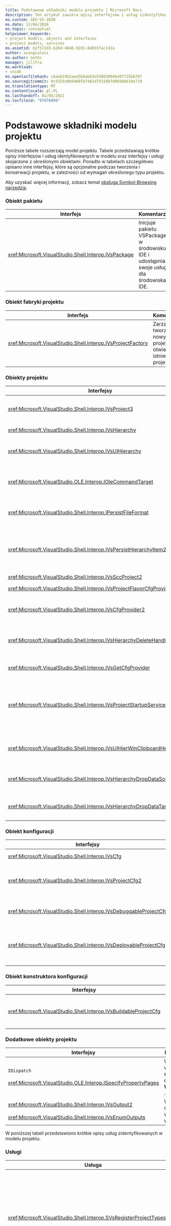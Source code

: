 ```yaml
---
title: Podstawowe składniki modelu projektu | Microsoft Docs
description: Ten artykuł zawiera opisy interfejsów i usług zidentyfikowanych w podstawowym modelu projektu oraz interfejsy i usługi skojarzone z obiektami.
ms.custom: SEO-VS-2020
ms.date: 11/04/2016
ms.topic: conceptual
helpviewer_keywords:
- project models, objects and interfaces
- project models, services
ms.assetid: b2f572d3-b26d-4846-92d1-84055fac141a
author: acangialosi
ms.author: anthc
manager: jillfra
ms.workload:
- vssdk
ms.openlocfilehash: c6aeb24b2aee5b0abb3e5d803004ba97725bb707
ms.sourcegitcommit: 0c9155e9b9408fb7481d79319bf08650b610e719
ms.translationtype: MT
ms.contentlocale: pl-PL
ms.lasthandoff: 01/05/2021
ms.locfileid: "97876899"
---
```

# <a name="project-model-core-components"></a>Podstawowe składniki modelu projektu
Poniższe tabele rozszerzają model projektu. Tabele przedstawiają krótkie opisy interfejsów i usług identyfikowanych w modelu oraz interfejsy i usługi skojarzone z określonymi obiektami. Ponadto w tabelach szczegółowo opisano inne interfejsy, które są opcjonalne podczas tworzenia i konserwacji projektu, w zależności od wymagań określonego typu projektu.

 Aby uzyskać więcej informacji, zobacz temat [obsługa Symbol-Browsing narzędzia](../../extensibility/internals/supporting-symbol-browsing-tools.md).

### <a name="package-object"></a>Obiekt pakietu

|Interfejs|Komentarze|
|---------------|--------------|
|<xref:Microsoft.VisualStudio.Shell.Interop.IVsPackage>|Inicjuje pakietu VSPackage w środowisku IDE i udostępnia swoje usługi dla środowiska IDE.|

### <a name="project-factory-object"></a>Obiekt fabryki projektu

|Interfejs|Komentarze|
|---------------|--------------|
|<xref:Microsoft.VisualStudio.Shell.Interop.IVsProjectFactory>|Zarządza tworzeniem nowych projektów i otwiera istniejące projekty.|

### <a name="project-objects"></a>Obiekty projektu

|Interfejsy|Komentarze|
|----------------|--------------|
|<xref:Microsoft.VisualStudio.Shell.Interop.IVsProject3>|Zarządza dodawaniem i usuwaniem elementów projektu, otwiera edytory i utrzymuje mapowanie między każdym monikerem dokumentu a `VSITEMID` . Dziedziczy z `IVsProject` i `IVsProject2` .|
|<xref:Microsoft.VisualStudio.Shell.Interop.IVsHierarchy>|Zarządza nawigacją i właściwościami wyświetlania oraz wyświetla zdarzenia.|
|<xref:Microsoft.VisualStudio.Shell.Interop.IVsUIHierarchy>|Włącza wykonywanie poleceń podobnie `IOleCommandTarget` jak w przypadku poleceń, takich jak wycinanie i zmiana nazwy, które są stosowane tylko wtedy, gdy fokus jest w Eksplorator rozwiązań.|
|<xref:Microsoft.VisualStudio.OLE.Interop.IOleCommandTarget>|Służy jako interfejs docelowy polecenia podstawowego dla hierarchii projektu. Jest to standardowy interfejs do wykonywania zapytań dotyczących obiektów w przypadku ich stanu lub stanu polecenia oraz uruchamiania poleceń. Dostępne, gdy nie masz fokusu w oknie projektu.|
|<xref:Microsoft.VisualStudio.Shell.Interop.IPersistFileFormat>|Koordynuje trwałość stanu projektu. Zazwyczaj stan projektu jest przechowywany jako plik projektu, ale można go dostosować do systemów magazynowania, które nie są oparte na plikach.|
|<xref:Microsoft.VisualStudio.Shell.Interop.IVsPersistHierarchyItem2>|Umożliwia projektowi zarządzanie wszystkimi aspektami trwałości dla elementów projektu, takich jak pliki na dysku lub obiekty w innych systemach magazynowania. `IVsPersistHierarchyItem2`Interfejs jest używany dla elementów, które nie implementują <xref:Microsoft.VisualStudio.Shell.Interop.IVsPersistDocData2> interfejsu.|
|<xref:Microsoft.VisualStudio.Shell.Interop.IVsSccProject2>|Koordynuje interakcje z kontrolą kodu źródłowego.|
|<xref:Microsoft.VisualStudio.Shell.Interop.IVsProjectFlavorCfgProvider>|Umożliwia projektom zarządzanie informacjami o konfiguracji.|
|<xref:Microsoft.VisualStudio.Shell.Interop.IVsCfgProvider2>|Zarządza obiektami konfiguracji projektu, takimi jak konfiguracje debugowania/wydawania. Operacje kompilowania, wdrażania i debugowania są koordynowane za poorednictwem obiektów konfiguracji projektu.|
|<xref:Microsoft.VisualStudio.Shell.Interop.IVsHierarchyDeleteHandler>|Zaimplementowane przez hierarchie w celu kontrolowania opcji usuwania (niszczących) lub usuwania (nieniszczących) dla elementów hierarchii. Wywoływanie interfejsu zapytania w `IVsHierarchyDeleteHandler` interfejsie z `IVsHierarchy` interfejsu.|
|<xref:Microsoft.VisualStudio.Shell.Interop.IVsGetCfgProvider>|Zapewnia opcję implementacji obiektu, który obsługuje `IVsCfgProvider2` interfejs na innej tożsamości com niż obiekt projektu, który implementuje `IVsHierarchy` interfejs.|
|<xref:Microsoft.VisualStudio.Shell.Interop.IVsProjectStartupServices>|Opcjonalny interfejs zaimplementowany, aby projekt był rozszerzalny przez innych deweloperów. `IVsProjectStartupServices`Interfejs umożliwia pakietu vspackageom innych firm Rejestrowanie identyfikatora GUID, który utrzymuje się w pliku projektu, tak aby przy każdym załadowaniu projektu załadować identyfikator GUID usługi innej firmy do pliku projektu i wywołać `QueryService` dla tego identyfikatora GUID.|
|<xref:Microsoft.VisualStudio.Shell.Interop.IVsUIHierWinClipboardHelperEvents>|Zaimplementowane przez hierarchie źródłowe w `UIHierarchy` oknie, aby koordynować Operacje schowka, takie jak wycinanie, kopiowanie i wklejanie. Użyj `AdviseClipboardHelperEvents` interfejsu, aby zarejestrować zdarzenia Schowka.|
|<xref:Microsoft.VisualStudio.Shell.Interop.IVsHierarchyDropDataSource2>|Zawiera informacje na temat przeciąganego elementu względem jego źródła danych podczas operacji przeciągania i upuszczania w oknie hierarchia interfejsu użytkownika. Wywoływana z `IVsHierarchy` interfejsu.|
|<xref:Microsoft.VisualStudio.Shell.Interop.IVsHierarchyDropDataTarget>|Zawiera informacje o przeciąganym elemencie względem obiektu docelowego upuszczania podczas operacji przeciągania i upuszczania w oknie hierarchii interfejsu użytkownika. Wywoływana z `IVsHierarchy` interfejsu.|

### <a name="configuration-object"></a>Obiekt konfiguracji

|Interfejsy|Komentarze|
|----------------|--------------|
|<xref:Microsoft.VisualStudio.Shell.Interop.IVsCfg>|Zawiera informacje o konfiguracji.|
|<xref:Microsoft.VisualStudio.Shell.Interop.IVsProjectCfg2>|Umożliwia projektom zarządzanie informacjami o konfiguracji.|
|<xref:Microsoft.VisualStudio.Shell.Interop.IVsDebuggableProjectCfg>|Umożliwia uruchomienie projektu pod kontrolą debugera.|
|<xref:Microsoft.VisualStudio.Shell.Interop.IVsDeployableProjectCfg>|Zaimplementowane przez projekty wdrażania, które wykonują operacje wdrażania dla innych projektów.|

### <a name="configuration-builder-object"></a>Obiekt konstruktora konfiguracji

|Interfejsy|Komentarze|
|----------------|--------------|
|<xref:Microsoft.VisualStudio.Shell.Interop.IVsBuildableProjectCfg>|Zarządza operacją kompilacji konfiguracji projektu.|

### <a name="additional-project-objects"></a>Dodatkowe obiekty projektu

|Interfejsy|Komentarze|
|----------------|--------------|
|`IDispatch`<br /><br /> <xref:Microsoft.VisualStudio.OLE.Interop.ISpecifyPropertyPages>|Wyświetla właściwości elementu w oknie **Właściwości** .|
|<xref:Microsoft.VisualStudio.Shell.Interop.IVsOutput2><br /><br /> <xref:Microsoft.VisualStudio.Shell.Interop.IVsEnumOutputs>|Wyświetla dane wyjściowe wdrożenia.|

 W poniższej tabeli przedstawiono krótkie opisy usług zidentyfikowanych w modelu projektu.

### <a name="services"></a>Usługi

|Usługa|Komentarze|
|-------------|--------------|
|<xref:Microsoft.VisualStudio.Shell.Interop.SVsRegisterProjectTypes>|Używane przez pakietów VSPackage, które implementują typy projektów, aby zarejestrować swoją fabrykę projektu w środowisku IDE. Pakietu VSPackage musi wywoływać `QueryService` tę usługę i zarejestrować jej fabrykę projektu, gdy `IVsPackage::SetSite` wywoływana jest metoda. Jeśli `SetSite` Metoda nie jest wywoływana, projekt nie jest skonkretyzowany.|
|<xref:Microsoft.VisualStudio.Shell.Interop.SVsSolution>|Zapewnia dostęp do wewnętrznego, wbudowanego koncepcji bieżącego rozwiązania, takiego jak możliwość wyliczania projektów, tworzenia nowych projektów, powiadamiania o zmianach projektu i tak dalej.|
|<xref:Microsoft.VisualStudio.Shell.Interop.SVsSccManager>|Wywoływane przez projekty, które chcą wziąć udział w kontroli źródła.|
|<xref:Microsoft.VisualStudio.Shell.Interop.SVsRunningDocumentTable>|Utrzymuje tabelę otwartych dokumentów, aby określić, czy co najmniej jeden element projektu jest już otwarty.|
|<xref:Microsoft.VisualStudio.Shell.Interop.SVsUIShellOpenDocument>|Zawiera interfejsy i metody wywoływane do rzeczywistego otwierania elementu projektu przy użyciu standardowego edytora lub określonego edytora.|
|<xref:Microsoft.VisualStudio.Shell.Interop.SVsTrackProjectDocuments>|Wymagane do wywołania przez wszystkie projekty po ich dodaniu, usunięciu lub zmianie nazwy ich elementów.|
|<xref:Microsoft.VisualStudio.Shell.Interop.SVsFileChangeEx>|Zarządza zmianami w pliku lub katalogu i powiadamia klientów, gdy wybrane pliki zostały zmienione na dysku.|
|<xref:Microsoft.VisualStudio.Shell.Interop.SVsQueryEditQuerySave>|Wymagane do wywołania przez wszystkie projekty i edytory, zanim zostaną one zmienione lub zapisane.|
|<xref:Microsoft.VisualStudio.Shell.Interop.SVsSolutionBuildManager>|Zarządza kolejnością operacji kompilowania i wdrażania na potrzeby konfiguracji projektu.|
|<xref:Microsoft.VisualStudio.Shell.Interop.SVsShellDebugger>|Zapewnia dostęp do usług debugera niskiego poziomu używanych w przypadku większości kontrolek debugowania.|
|<xref:Microsoft.VisualStudio.Shell.Interop.SVsShellMonitorSelection>|Umożliwia pakietów VSPackage dostęp do informacji o bieżących wyborach i umożliwia komunikację z oknem **Właściwości** .|
|<xref:Microsoft.VisualStudio.Shell.Interop.SVsUIShell>|Zapewnia podstawowe funkcje środowiska IDE związane z interfejsem użytkownika, takie jak możliwość tworzenia i wyliczania okien narzędzi lub okien dokumentów lub do zgłaszania błędu użytkownikowi.|
|<xref:Microsoft.VisualStudio.Shell.Interop.SVsStatusbar>|Zapewnia dostęp do paska stanu IDE.|
|<xref:Microsoft.VisualStudio.Shell.Interop.IVsExtensibility3>|Używane do implementowania modelu automatyzacji. W modelu projektu zwrócisz obiekt właściwości, który umożliwia utworzenie wystąpienia tego obiektu.|
|<xref:Microsoft.VisualStudio.Shell.Interop.SVsUIHierWinClipboardHelper>|Służy do implementowania zdarzeń Schowka w obiekcie projektu w hierarchii. `SVsUIHierWinClipboardHelper` umożliwia prawidłowe obsłudze operacji wycinania, kopiowania i wklejania.|

## <a name="see-also"></a>Zobacz też
- <xref:Microsoft.VisualStudio.OLE.Interop.IOleCommandTarget>
- [Lista kontrolna: Tworzenie nowych typów projektów](../../extensibility/internals/checklist-creating-new-project-types.md)
- [Nie w kompilacji: używanie klas projektu HierUtil7 do implementowania typu projektu (C++)](/previous-versions/bb166212(v=vs.100))
- [Obsługa narzędzi do przeglądania symboli](../../extensibility/internals/supporting-symbol-browsing-tools.md)
- [Elementy modelu projektu](../../extensibility/internals/elements-of-a-project-model.md)